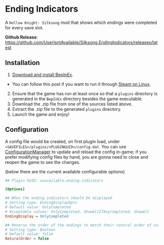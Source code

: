 # Ending Indicators

A `Hollow Knight: Silksong` mod that shows which endings were completed
for every save slot.

<!-- TODO(Unavailable): Automate the process of creating releases -->

**Github Release**:
https://github.com/UserIsntAvailable/Silksong.EndingIndicators/releases/latest

<!-- TODO(Unavailable): **Thunderstore**: -->

## Installation

1. [Download and install BepInEx].
* You can follow this post if you want to run it through [Steam on Linux].
2. Ensure that the game has run at least once so that a `plugins`
   directory is generated in the `BepInEx` directory besides the game
   executable.
3. Download the .zip file from one of the sources listed above.
4. Extract the .zip file to the generated `plugins` directory.
5. Launch the game and enjoy!

## Configuration

A config file would be created, on first plugin load, under
`<SAVEFILES>/plugins/<PLUGINGUID>/config.dat`. You can use
[ConfigurationManager] to update and reload the config in-game; if you
prefer modifying config files by hand, you are gonna need to close and
reopen the game to see the changes.

(below there are the current available configurable options)

<!-- TODO(Unavailable): Automatically generate this section and make
it prettier (add some screenshots?). -->

```ini
## Plugin GUID: unavailable.ending-indicators

[Options]

## When the ending indicators should be displayed
# Setting type: EndingDisplayOpts
# Default value: OnlyCompleted
# Acceptable values: OnlyCompleted, ShowAllIfAnyCompleted, ShowAll
EndingDisplay = OnlyCompleted

## Reverse the order of the endings to match their natural order of unlocking
# Setting type: Boolean
# Default value: false
NaturalOrder = false
```

[Download and install BepInEx]: https://docs.bepinex.dev/articles/user_guide/installation/index.html
[Steam on Linux]: https://discord.com/channels/879125729936298015/1408110517049884783/1415820971507454164
[ConfigurationManager]: https://github.com/BepInEx/BepInEx.ConfigurationManager
